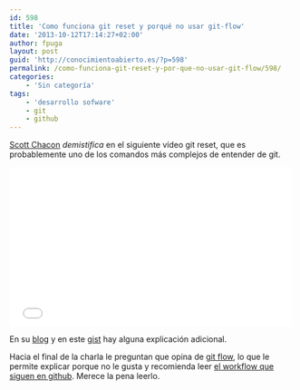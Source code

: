 ```yaml
---
id: 598
title: 'Como funciona git reset y porqué no usar git-flow'
date: '2013-10-12T17:14:27+02:00'
author: fpuga
layout: post
guid: 'http://conocimientoabierto.es/?p=598'
permalink: /como-funciona-git-reset-y-por-que-no-usar-git-flow/598/
categories:
    - 'Sin categoría'
tags:
    - 'desarrollo sofware'
    - git
    - github
---
```


[Scott Chacon](http://scottchacon.com/about.html) *demistifica* en el siguiente vídeo git reset, que es probablemente uno de los comandos más complejos de entender de git.

<iframe allowfullscreen="" frameborder="0" height="281" loading="lazy" mozallowfullscreen="" src="//player.vimeo.com/video/38958167" style="margin:auto;" webkitallowfullscreen="" width="500"></iframe>

En su [blog](http://scottchacon.com/2011/07/11/reset.html) y en este [gist](https://gist.github.com/schacon/ed0eb484f92567718c84) hay alguna explicación adicional.

Hacia el final de la charla le preguntan que opina de [git flow](https://github.com/nvie/gitflow), lo que le permite explicar porque no le gusta y recomienda leer [el workflow que siguen en github](http://scottchacon.com/2011/08/31/github-flow.html). Merece la pena leerlo.